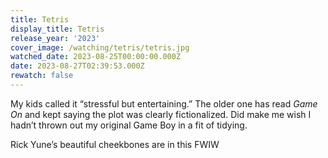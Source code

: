 ```yaml
---
title: Tetris
display_title: Tetris
release_year: '2023'
cover_image: /watching/tetris/tetris.jpg
watched_date: 2023-08-25T00:00:00.000Z
date: 2023-08-27T02:39:53.000Z
rewatch: false
---
```

My kids called it “stressful but entertaining.” The older one has read _Game On_ and kept saying the plot was clearly fictionalized. Did make me wish I hadn’t thrown out my original Game Boy in a fit of tidying.

Rick Yune’s beautiful cheekbones are in this FWIW
